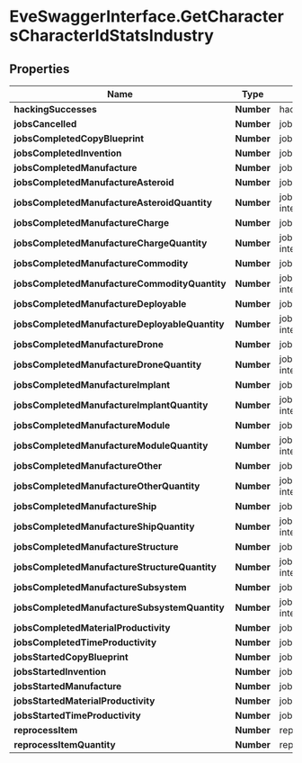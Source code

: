 # EveSwaggerInterface.GetCharactersCharacterIdStatsIndustry

## Properties
Name | Type | Description | Notes
------------ | ------------- | ------------- | -------------
**hackingSuccesses** | **Number** | hacking_successes integer | [optional] 
**jobsCancelled** | **Number** | jobs_cancelled integer | [optional] 
**jobsCompletedCopyBlueprint** | **Number** | jobs_completed_copy_blueprint integer | [optional] 
**jobsCompletedInvention** | **Number** | jobs_completed_invention integer | [optional] 
**jobsCompletedManufacture** | **Number** | jobs_completed_manufacture integer | [optional] 
**jobsCompletedManufactureAsteroid** | **Number** | jobs_completed_manufacture_asteroid integer | [optional] 
**jobsCompletedManufactureAsteroidQuantity** | **Number** | jobs_completed_manufacture_asteroid_quantity integer | [optional] 
**jobsCompletedManufactureCharge** | **Number** | jobs_completed_manufacture_charge integer | [optional] 
**jobsCompletedManufactureChargeQuantity** | **Number** | jobs_completed_manufacture_charge_quantity integer | [optional] 
**jobsCompletedManufactureCommodity** | **Number** | jobs_completed_manufacture_commodity integer | [optional] 
**jobsCompletedManufactureCommodityQuantity** | **Number** | jobs_completed_manufacture_commodity_quantity integer | [optional] 
**jobsCompletedManufactureDeployable** | **Number** | jobs_completed_manufacture_deployable integer | [optional] 
**jobsCompletedManufactureDeployableQuantity** | **Number** | jobs_completed_manufacture_deployable_quantity integer | [optional] 
**jobsCompletedManufactureDrone** | **Number** | jobs_completed_manufacture_drone integer | [optional] 
**jobsCompletedManufactureDroneQuantity** | **Number** | jobs_completed_manufacture_drone_quantity integer | [optional] 
**jobsCompletedManufactureImplant** | **Number** | jobs_completed_manufacture_implant integer | [optional] 
**jobsCompletedManufactureImplantQuantity** | **Number** | jobs_completed_manufacture_implant_quantity integer | [optional] 
**jobsCompletedManufactureModule** | **Number** | jobs_completed_manufacture_module integer | [optional] 
**jobsCompletedManufactureModuleQuantity** | **Number** | jobs_completed_manufacture_module_quantity integer | [optional] 
**jobsCompletedManufactureOther** | **Number** | jobs_completed_manufacture_other integer | [optional] 
**jobsCompletedManufactureOtherQuantity** | **Number** | jobs_completed_manufacture_other_quantity integer | [optional] 
**jobsCompletedManufactureShip** | **Number** | jobs_completed_manufacture_ship integer | [optional] 
**jobsCompletedManufactureShipQuantity** | **Number** | jobs_completed_manufacture_ship_quantity integer | [optional] 
**jobsCompletedManufactureStructure** | **Number** | jobs_completed_manufacture_structure integer | [optional] 
**jobsCompletedManufactureStructureQuantity** | **Number** | jobs_completed_manufacture_structure_quantity integer | [optional] 
**jobsCompletedManufactureSubsystem** | **Number** | jobs_completed_manufacture_subsystem integer | [optional] 
**jobsCompletedManufactureSubsystemQuantity** | **Number** | jobs_completed_manufacture_subsystem_quantity integer | [optional] 
**jobsCompletedMaterialProductivity** | **Number** | jobs_completed_material_productivity integer | [optional] 
**jobsCompletedTimeProductivity** | **Number** | jobs_completed_time_productivity integer | [optional] 
**jobsStartedCopyBlueprint** | **Number** | jobs_started_copy_blueprint integer | [optional] 
**jobsStartedInvention** | **Number** | jobs_started_invention integer | [optional] 
**jobsStartedManufacture** | **Number** | jobs_started_manufacture integer | [optional] 
**jobsStartedMaterialProductivity** | **Number** | jobs_started_material_productivity integer | [optional] 
**jobsStartedTimeProductivity** | **Number** | jobs_started_time_productivity integer | [optional] 
**reprocessItem** | **Number** | reprocess_item integer | [optional] 
**reprocessItemQuantity** | **Number** | reprocess_item_quantity integer | [optional] 


